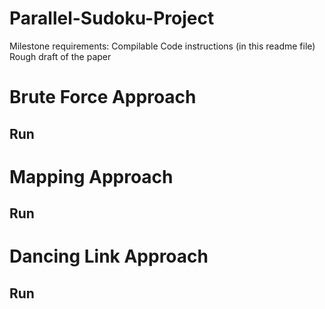 # Parallel-Sudoku-Project




Milestone requirements:
Compilable Code instructions (in this readme file)
Rough draft of the paper

# Brute Force Approach

## Run

# Mapping Approach

## Run

# Dancing Link Approach

## Run

